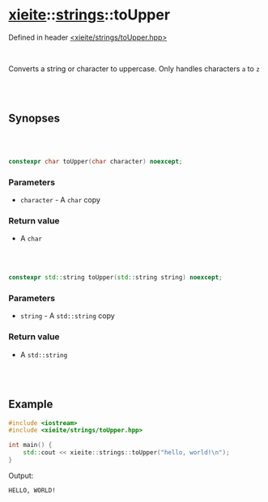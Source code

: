 # [xieite](../xieite.md)::[strings](../strings.md)::toUpper
Defined in header [<xieite/strings/toUpper.hpp>](../../include/xieite/strings/toUpper.hpp)

<br/>

Converts a string or character to uppercase. Only handles characters `a` to `z`

<br/><br/>

## Synopses

<br/><br/>

```cpp
constexpr char toUpper(char character) noexcept;
```
### Parameters
- `character` - A `char` copy
### Return value
- A `char`

<br/><br/>

```cpp
constexpr std::string toUpper(std::string string) noexcept;
```
### Parameters
- `string` - A `std::string` copy
### Return value
- A `std::string`

<br/><br/>

## Example
```cpp
#include <iostream>
#include <xieite/strings/toUpper.hpp>

int main() {
	std::cout << xieite::strings::toUpper("hello, world!\n");
}
```
Output:
```
HELLO, WORLD!
```
